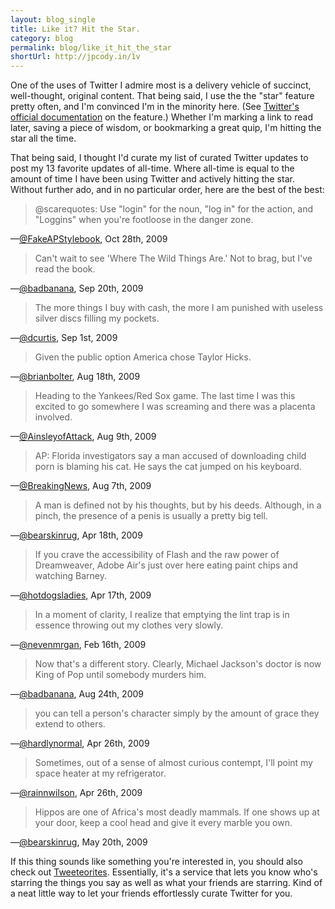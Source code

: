 ```yaml
---
layout: blog_single
title: Like it? Hit the Star.
category: blog
permalink: blog/like_it_hit_the_star
shortUrl: http://jpcody.in/1v
---
```

<p>One of the uses of Twitter I admire most is a delivery vehicle of succinct, well-thought, original content. That being said, I use the the "star" feature pretty often, and I'm convinced I'm in the minority here. (See <a href="http://help.twitter.com/forums/10711/entries/14214">Twitter's official documentation</a> on the feature.) Whether I'm marking a link to read later, saving a piece of wisdom, or bookmarking a great quip, I'm hitting the star all the time.</p>
<p>That being said, I thought I'd curate my list of curated Twitter updates to post my 13 favorite updates of all-time. Where all-time is equal to the amount of time I have been using Twitter and actively hitting the star. Without further ado, and in no particular order, here are the best of the best:</p>
<blockquote>
    <p>@scarequotes: Use "login" for the noun, "log in" for the action, and "Loggins" when you're footloose in the danger zone.</p>
</blockquote>
<p class="quote_caption">&mdash;<a href="http://twitter.com/FakeAPStylebook/status/5233968532">@FakeAPStylebook</a>, Oct 28th, 2009</p>
<blockquote>
    <p>Can't wait to see 'Where The Wild Things Are.' Not to brag, but I've read the book.</p>
</blockquote>
<p class="quote_caption">&mdash;<a href="http://twitter.com/badbanana/status/4127452910">@badbanana</a>, Sep 20th, 2009</p>
<blockquote>
    <p>The more things I buy with cash, the more I am punished with useless silver discs filling my pockets.</p>
</blockquote>
<p class="quote_caption">&mdash;<a href="http://twitter.com/dcurtis/status/3691616949">@dcurtis</a>, Sep 1st, 2009</p>
<blockquote>
    <p>Given the public option America chose Taylor Hicks.</p>
</blockquote>
<p class="quote_caption">&mdash;<a href="http://twitter.com/brianbolter/status/3392116915">@brianbolter</a>, Aug 18th, 2009</p>
<blockquote>
    <p>Heading to the Yankees/Red Sox game. The last time I was this excited to go somewhere I was screaming and there was a placenta involved.</p>
</blockquote>
<p class="quote_caption">&mdash;<a href="http://twitter.com/AinsleyofAttack/status/3204250827">@AinsleyofAttack</a>, Aug 9th, 2009</p>
<blockquote>
    <p>AP: Florida investigators say a man accused of downloading child porn is blaming his cat. He says the cat jumped on his keyboard.</p>
</blockquote>
<p class="quote_caption">&mdash;<a href="http://twitter.com/BreakingNews/status/3181002992">@BreakingNews</a>, Aug 7th, 2009</p>
<blockquote>
    <p>A man is defined not by his thoughts, but by his deeds. Although, in a pinch, the presence of a penis is usually a pretty big tell.</p>
</blockquote>
<p class="quote_caption">&mdash;<a href="http://twitter.com/bearskinrug/status/1550739758">@bearskinrug</a>, Apr 18th, 2009</p>
<blockquote>
    <p>If you crave the accessibility of Flash and the raw power of Dreamweaver, Adobe Air's just over here eating paint chips and watching Barney.</p>
</blockquote>
<p class="quote_caption">&mdash;<a href="http://twitter.com/hotdogsladies/status/1546770133">@hotdogsladies</a>, Apr 17th, 2009</p>
<blockquote>
    <p>In a moment of clarity, I realize that emptying the lint trap is in essence throwing out my clothes very slowly.</p>
</blockquote>
<p class="quote_caption">&mdash;<a href="http://twitter.com/nevenmrgan/status/1217591839">@nevenmrgan</a>, Feb 16th, 2009</p>
<blockquote>
    <p>Now that's a different story. Clearly, Michael Jackson's doctor is now King of Pop until somebody murders him.</p>
</blockquote>
<p class="quote_caption">&mdash;<a href="http://twitter.com/badbanana/status/3524905715">@badbanana</a>, Aug 24th, 2009</p>
<blockquote>
    <p>you can tell a person's character simply by the amount of grace they extend to others.</p>
</blockquote>
<p class="quote_caption">&mdash;<a href="http://twitter.com/hardlynormal/status/1624068526">@hardlynormal</a>, Apr 26th, 2009 </p>
<blockquote>
    <p>Sometimes, out of a sense of almost curious contempt, I'll point my space heater at my refrigerator.</p>
</blockquote>
<p class="quote_caption">&mdash;<a href="http://twitter.com/rainnwilson/status/1625548106">@rainnwilson</a>, Apr 26th, 2009</p>
<blockquote>
    <p>Hippos are one of Africa's most deadly mammals. If one shows up at your door, keep a cool head and give it every marble you own.</p>
</blockquote>
<p class="quote_caption">&mdash;<a href="http://twitter.com/bearskinrug/status/1862935382">@bearskinrug</a>, May 20th, 2009</p>
<p>If this thing sounds like something you're interested in, you should also check out <a href="http://tweeteorites.com/">Tweeteorites</a>. Essentially, it's a service that lets you know who's starring the things you say as well as what your friends are starring. Kind of a neat little way to let your friends effortlessly curate Twitter for you.</p>